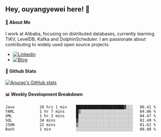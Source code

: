 ## Hey, ouyangyewei here! :wave:

#### :rocket: About Me
I work at Alibaba, focusing on distributed databases, currently learning TiKV, LevelDB, Kafka and DolphinScheduler. I am passionate about contributing to widely used open source projects.

- [![Linkedin](https://img.shields.io/badge/LinkedIn-ouyangyewei-blue)](https://www.linkedin.com/in/ouyangyewei/)
- [![Blog](https://img.shields.io/badge/Blog-yeweiouyang-orange)](https://blog.csdn.net/yeweiouyang)

#### :star2: Github Stats
[![Anurag's GitHub stats](https://github-readme-stats.vercel.app/api?username=ouyangyewei&show_icons=true&cache_seconds=3600&theme=tokyonight)](https://github.com/anuraghazra/github-readme-stats)

#### :bar_chart: Weekly Development Breakdown
<!--START_SECTION:waka-->

```text
Java           20 hrs 1 min    █████████████████████▓░░░   86.41 %
YAML           1 hr 7 mins     █▒░░░░░░░░░░░░░░░░░░░░░░░   04.86 %
XML            1 hr 2 mins     █░░░░░░░░░░░░░░░░░░░░░░░░   04.47 %
SQL            34 mins         ▓░░░░░░░░░░░░░░░░░░░░░░░░   02.49 %
JSON           22 mins         ▒░░░░░░░░░░░░░░░░░░░░░░░░   01.62 %
Bash           1 min           ░░░░░░░░░░░░░░░░░░░░░░░░░   00.08 %
```

<!--END_SECTION:waka-->

